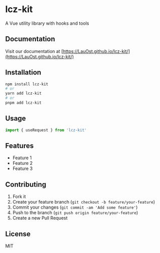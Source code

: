 # lcz-kit

A Vue utility library with hooks and tools

## Documentation

Visit our documentation at [https://LauOst.github.io/lcz-kit/](https://LauOst.github.io/lcz-kit/)

## Installation

```bash
npm install lcz-kit
# or
yarn add lcz-kit
# or
pnpm add lcz-kit
```

## Usage

```typescript
import { useRequest } from 'lcz-kit'
```

## Features

- Feature 1
- Feature 2
- Feature 3

## Contributing

1. Fork it
2. Create your feature branch (`git checkout -b feature/your-feature`)
3. Commit your changes (`git commit -am 'Add some feature'`)
4. Push to the branch (`git push origin feature/your-feature`)
5. Create a new Pull Request

## License

MIT
